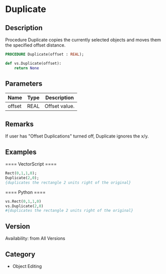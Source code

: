 # Duplicate

## Description
Procedure Duplicate copies the currently selected objects and moves them the specified offset distance.

```pascal
PROCEDURE Duplicate(offset : REAL);
```

```python
def vs.Duplicate(offset):
    return None
```

## Parameters
|Name|Type|Description|
|---|---|---|
|offset|REAL|Offset value.|

## Remarks
If user has "Offset Duplications" turned off, Duplicate ignores the x/y.

## Examples
==== VectorScript ====
```pascal
Rect(0,1,1,0);
Duplicate(2,0);
{duplicates the rectangle 2 units right of the original}
```
==== Python ====
```python
vs.Rect(0,1,1,0)
vs.Duplicate(2,0)
#{duplicates the rectangle 2 units right of the original}
```

## Version
Availability: from All Versions

## Category
* Object Editing

